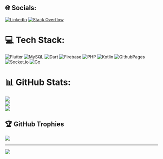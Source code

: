 
## 🌐 Socials:
[![LinkedIn](https://img.shields.io/badge/LinkedIn-%230077B5.svg?logo=linkedin&logoColor=white)](https://linkedin.com/in/ninad-sawant-770b381bb) [![Stack Overflow](https://img.shields.io/badge/-Stackoverflow-FE7A16?logo=stack-overflow&logoColor=white)](https://stackoverflow.com/users/ninad7n) 

# 💻 Tech Stack:
![Flutter](https://img.shields.io/badge/Flutter-%2302569B.svg?style=for-the-badge&logo=Flutter&logoColor=white) ![MySQL](https://img.shields.io/badge/mysql-%2300000f.svg?style=for-the-badge&logo=mysql&logoColor=white) ![Dart](https://img.shields.io/badge/dart-%230175C2.svg?style=for-the-badge&logo=dart&logoColor=white) ![Firebase](https://img.shields.io/badge/firebase-%23039BE5.svg?style=for-the-badge&logo=firebase) ![PHP](https://img.shields.io/badge/php-%23777BB4.svg?style=for-the-badge&logo=php&logoColor=white) ![Kotlin](https://img.shields.io/badge/kotlin-%237F52FF.svg?style=for-the-badge&logo=kotlin&logoColor=white) ![GithubPages](https://img.shields.io/badge/github%20pages-121013?style=for-the-badge&logo=github&logoColor=white) ![Socket.io](https://img.shields.io/badge/Socket.io-black?style=for-the-badge&logo=socket.io&badgeColor=010101) ![Go](https://img.shields.io/badge/go-%2300ADD8.svg?style=for-the-badge&logo=go&logoColor=white)
# 📊 GitHub Stats:
![](https://github-readme-stats.vercel.app/api?username=Ninad7n&theme=dark&hide_border=false&include_all_commits=true&count_private=true)<br/>
![](https://github-readme-streak-stats.herokuapp.com/?user=Ninad7n&theme=dark&hide_border=false)<br/>
![](https://github-readme-stats.vercel.app/api/top-langs/?username=Ninad7n&theme=dark&hide_border=false&include_all_commits=true&count_private=true&layout=compact)

## 🏆 GitHub Trophies
![](https://github-profile-trophy.vercel.app/?username=Ninad7n&theme=radical&no-frame=false&no-bg=false&margin-w=4)

---
[![](https://visitcount.itsvg.in/api?id=Ninad7n&icon=0&color=0)](https://visitcount.itsvg.in)

<!-- Proudly created with GPRM ( https://gprm.itsvg.in ) -->
